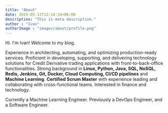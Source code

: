 ```yaml
---
title: "About"
date: 2019-05-12T12:14:34+06:00
description: "This is meta description."
author : "Ivan"
authorImage : "images/about/profile.png"
---
```


Hi. I'm Ivan! Welcome to my blog. 
<!-- I am a Software Engineer with a Masters of IT in Business.
Generally interested in **Software Engineering, Data Science, writing clean code, sytems design**, and how technology helps to improve the way we do things.

I started off my career in a financial institution as a DevOps Engineer supporting a Trading Application. -->


<!-- I like doing personal projects, which you will find in the portfolio page of this website. 
My specialties can be found on the homepage, of which most are Data Science, Web Development. -->

Experience in architecting, automating, and optimizing production-ready services. Proficient in developing, supporting, and delivering technology solutions for Credit Derivative trading applications with front-to-back-office functionalities. Strong background in **Linux, Python, Java, SQL, NoSQL, Redis, Jenkins, Git, Docker, Cloud Computing, CI/CD pipelines** and **Machine Learning**. **Certified Scrum Master** with experience leading and collaborating with cross-functional teams. Interested in finance and technology.

Currently a Machine Learning Engineer. Previously a DevOps Engineer, and a Software Engineer.